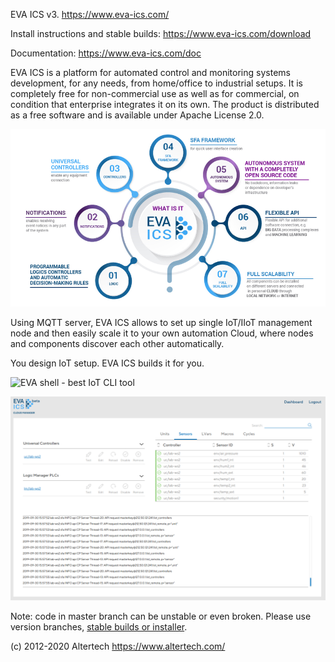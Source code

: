 EVA ICS v3. https://www.eva-ics.com/

Install instructions and stable builds: https://www.eva-ics.com/download

Documentation: https://www.eva-ics.com/doc

EVA ICS is a platform for automated control and monitoring systems development,
for any needs, from home/office to industrial setups. It is completely free for
non-commercial use as well as for commercial, on condition that enterprise
integrates it on its own. The product is distributed as a free software and is
available under Apache License 2.0.

![What is EVA ICS](doc/promo/what-is-eva-ics.png?raw=true "What is EVA ICS")

Using MQTT server, EVA ICS allows to set up single IoT/IIoT management node
and then easily scale it to your own automation Cloud, where nodes and
components discover each other automatically.

You design IoT setup. EVA ICS builds it for you.

![EVA shell - best IoT CLI tool](doc/eva-shell.png?raw=true "EVA
shell - best IoT CLI tool")

![Cloud Manager](doc/cloudmanager/cloudmanager.png?raw=true "Cloud Manager")

Note: code in master branch can be unstable or even broken. Please use version
branches, [stable builds or installer](https://www.eva-ics.com/download).

(c) 2012-2020 Altertech https://www.altertech.com/

